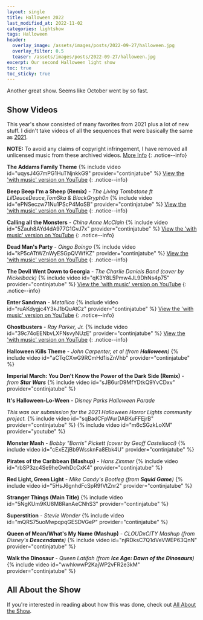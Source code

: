 ```yaml
---
layout: single
title: Halloween 2022
last_modified_at: 2022-11-02
categories: lightshow
tags: Halloween
header:
  overlay_image: /assets/images/posts/2022-09-27/halloween.jpg
  overlay_filter: 0.5
  teaser: /assets/images/posts/2022-09-27/halloween.jpg
excerpt: Our second Halloween light show 
toc: true
toc_sticky: true
---
```


Another great show. Seems like October went by so fast.

## Show Videos

This year's show consisted of many favorites from 2021 plus a lot of new stuff. I didn't take videos of all the sequences that were basically the same as [2021](/lightshow/Halloween-2021/).

**NOTE:** To avoid any claims of copyright infringement, I have removed all unlicensed music from these archived videos. [More Info](/notices/re-audio-removal-from-videos/)
{: .notice--info}

**The Addams Family Theme**
{% include video id="uqysJ4G7mPG1HuTNjnkkG9" provider="continjatube" %}
[View the 'with music' version on YouTube](https://youtu.be/vyYcOkxAn0A)
{: .notice--info}

**Beep Beep I'm a Sheep (Remix)** - *The Living Tombstone ft LilDeuceDeuce,TomSka & BlackGryph0n*
{% include video id="ePNSeczw71Nu1PScP4MoSB" provider="continjatube" %}
[View the 'with music' version on YouTube](https://youtu.be/qIuRGuJLgzM)
{: .notice--info}

**Calling all the Monsters** - *China Anne McClain*
{% include video id="5Zauh8AYd4dA977G1GvJ7x" provider="continjatube" %}
[View the 'with music' version on YouTube](https://youtu.be/GJ3LqV62CcE)
{: .notice--info}

**Dead Man's Party** - *Oingo Boingo*
{% include video id="kP5cATtWZnWyESGpQVWfKZ" provider="continjatube" %}
[View the 'with music' version on YouTube](https://youtu.be/yMoQsDJs5vc)
{: .notice--info}

**The Devil Went Down to Georgia** - *The Charlie Daniels Band (cover by Nickelback)*
{% include video id="qK3Y8L5Pmw4JL9DhNs4p75" provider="continjatube" %}
[View the 'with music' version on YouTube](https://youtu.be/Wnnpl7vjsW4)
{: .notice--info}

**Enter Sandman** - *Metallica*
{% include video id="ruAKdygjc4Y3kJ1bQuAtCz" provider="continjatube" %}
[View the 'with music' version on YouTube](https://youtu.be/C1jKHWHCUpg)
{: .notice--info}

**Ghostbusters** - *Ray Parker, Jr.*
{% include video id="39c74oEENbvLXFNsvyNUzE" provider="continjatube" %}
[View the 'with music' version on YouTube](https://youtu.be/i5cuOeN96xo)
{: .notice--info}

**Halloween Kills Theme** - *John Carpenter, et al (from **Halloween**)*
{% include video id="aCTqCXwG9RCmHd1isZnVhb" provider="continjatube" %}

**Imperial March: You Don't Know the Power of the Dark Side (Remix)** - *from **Star Wars***
{% include video id="sJB6urD9MfYDtkQ9YvCDxv" provider="continjatube" %}

**It's Halloween-Lo-Ween** - *Disney Parks Halloween Parade*

*This was our submission for the 2021 Halloween Horror Lights community project.*
{% include video id="sqBadCFpWurDABKuFFEjrB" provider="continjatube" %}
{% include video id="m6cSGzkLoXM" provider="youtube" %}

**Monster Mash** - *Bobby "Borris" Pickett (cover by Geoff Castellucci)*
{% include video id="cExEZjBb9WssknFa8Ebk4U" provider="continjatube" %}

**Pirates of the Caribbean (Mashup)** - *Hans Zimmer*
{% include video id="rbSP3zc4Se9heGwhDcCxK4" provider="continjatube" %}

**Red Light, Green Light** - *Mike Candy's Bootleg (from **Squid Game**)*
{% include video id="5HsJ6gnhdFcSpR9fVtZnr2" provider="continjatube" %}

**Stranger Things (Main Title)**
{% include video id="5NgKUm9KU8M8RanAeCNhS3" provider="continjatube" %}

**Superstition** - *Stevie Wonder*
{% include video id="mQRS75uoMwpqpqGESDVGeP" provider="continjatube" %}

**Queen of Mean/What's My Name (Mashup)** - *CLOUDxCITY Mashup (from Disney's **Descendants**)*
{% include video id="njRDksC7Q1dVeVWEP63QnN" provider="continjatube" %}

**Walk the Dinosaur** - *Queen Latifah (from **Ice Age: Dawn of the Dinosaurs**)*
{% include video id="wwhkwwP2KajWP2vFR2e3kM" provider="continjatube" %}

## All About the Show

If you're interested in reading about how this was done, check out <a href="https://chadgoode.com/projects/lightshow/show-Info/">All About the Show</a>.